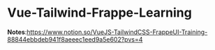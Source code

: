 # Vue-Tailwind-Frappe-Learning

**Notes**:https://www.notion.so/VueJS-TailwindCSS-FrappeUI-Training-88844ebbdeb941f8aeeec1eed9a5e602?pvs=4
